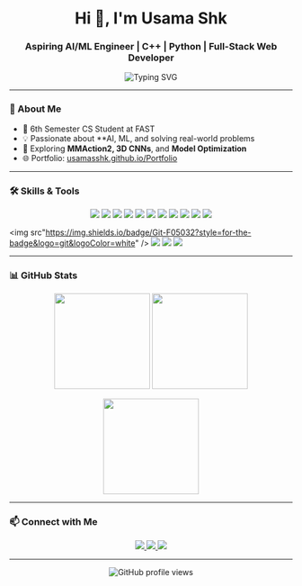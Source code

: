 <h1 align="center">Hi 👋, I'm Usama Shk</h1>
<h3 align="center">Aspiring AI/ML Engineer | C++ | Python | Full-Stack Web Developer</h3>

<p align="center">
  <img src="https://readme-typing-svg.demolab.com?font=Fira+Code&pause=1000&color=00C9C9&width=435&lines=AI+Enthusiast+%7C+Machine+Learning+Engineer;Web+Developer+%7C+CS+Student+%40FAST;Lifelong+Learner+%7C+Tech+Explorer" alt="Typing SVG" />
</p>

---

### 🧠 About Me

- 🏫 6th Semester CS Student at FAST
- 💡 Passionate about **AI, ML, and solving real-world problems
- 🔭 Exploring **MMAction2, 3D CNNs**, and **Model Optimization**
- 🌐 Portfolio: [usamasshk.github.io/Portfolio](https://usamasshk.github.io/Portfolio)

---

### 🛠️ Skills & Tools

<p align="center">
  <!-- Languages -->
  <img src="https://img.shields.io/badge/C%2B%2B-00599C?style=for-the-badge&logo=c%2B%2B&logoColor=white" />
  <img src="https://img.shields.io/badge/Python-3776AB?style=for-the-badge&logo=python&logoColor=white" />
  <img src="https://img.shields.io/badge/JavaScript-F7DF1E?style=for-the-badge&logo=javascript&logoColor=black" />
  <img src="https://img.shields.io/badge/HTML5-E34F26?style=for-the-badge&logo=html5&logoColor=white" />
  <img src="https://img.shields.io/badge/CSS3-1572B6?style=for-the-badge&logo=css3&logoColor=white" />

  <!-- Libraries & Frameworks -->
  <img src="https://img.shields.io/badge/React-20232A?style=for-the-badge&logo=react&logoColor=61DAFB" />
  <img src="https://img.shields.io/badge/Node.js-339933?style=for-the-badge&logo=nodedotjs&logoColor=white" />
  <img src="https://img.shields.io/badge/Express.js-000000?style=for-the-badge&logo=express&logoColor=white" />
  <img src="https://img.shields.io/badge/MongoDB-47A248?style=for-the-badge&logo=mongodb&logoColor=white" />
  <img src="https://img.shields.io/badge/Bootstrap-563D7C?style=for-the-badge&logo=bootstrap&logoColor=white" />
  <img src="https://img.shields.io/badge/jQuery-0769AD?style=for-the-badge&logo=jquery&logoColor=white" />

  <!-- Tools -->
  <img src"https://img.shields.io/badge/Git-F05032?style=for-the-badge&logo=git&logoColor=white" />
  <img src="https://img.shields.io/badge/GitHub-181717?style=for-the-badge&logo=github&logoColor=white" />
  <img src="https://img.shields.io/badge/VSCode-007ACC?style=for-the-badge&logo=visualstudiocode&logoColor=white" />
  <img src="https://img.shields.io/badge/Figma-F24E1E?style=for-the-badge&logo=figma&logoColor=white" />
</p>

---

### 📊 GitHub Stats

<p align="center">
  <img src="https://github-readme-stats.vercel.app/api?username=usamasShk&show_icons=true&theme=radical" height="170" />
  <img src="https://github-readme-streak-stats.herokuapp.com?user=usamasShk&theme=radical&hide_border=false" height="170" />
</p>

<p align="center">
  <img src="https://github-readme-stats.vercel.app/api/top-langs/?username=usamasShk&layout=compact&theme=radical" height="170"/>
</p>

---

### 📫 Connect with Me

<p align="center">
  <a href="https://linkedin.com/in/usama-shk" target="_blank">
    <img src="https://img.shields.io/badge/LinkedIn-blue?style=for-the-badge&logo=linkedin&logoColor=white" />
  </a>
  <a href="https://github.com/usamasShk" target="_blank">
    <img src="https://img.shields.io/badge/GitHub-black?style=for-the-badge&logo=github&logoColor=white" />
  </a>
  <a href="mailto:usamashk01@gmail.com">
    <img src="https://img.shields.io/badge/Gmail-D14836?style=for-the-badge&logo=gmail&logoColor=white" />
  </a>
</p>

---

<p align="center">
  <img src="https://komarev.com/ghpvc/?username=usamasShk&style=flat-square&color=blue" alt="GitHub profile views" />
</p>
